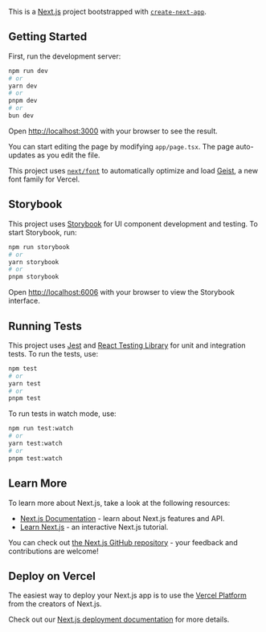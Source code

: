 This is a [Next.js](https://nextjs.org) project bootstrapped with [`create-next-app`](https://nextjs.org/docs/app/api-reference/cli/create-next-app).

## Getting Started

First, run the development server:

```bash
npm run dev
# or
yarn dev
# or
pnpm dev
# or
bun dev
```

Open [http://localhost:3000](http://localhost:3000) with your browser to see the result.

You can start editing the page by modifying `app/page.tsx`. The page auto-updates as you edit the file.

This project uses [`next/font`](https://nextjs.org/docs/app/building-your-application/optimizing/fonts) to automatically optimize and load [Geist](https://vercel.com/font), a new font family for Vercel.

## Storybook

This project uses [Storybook](https://storybook.js.org/) for UI component development and testing. To start Storybook, run:

```bash
npm run storybook
# or
yarn storybook
# or
pnpm storybook
```

Open [http://localhost:6006](http://localhost:6006) with your browser to view the Storybook interface.

## Running Tests

This project uses [Jest](https://jestjs.io/) and [React Testing Library](https://testing-library.com/docs/react-testing-library/intro) for unit and integration tests. To run the tests, use:

```bash
npm test
# or
yarn test
# or
pnpm test
```

To run tests in watch mode, use:

```bash
npm run test:watch
# or
yarn test:watch
# or
pnpm test:watch
```

## Learn More

To learn more about Next.js, take a look at the following resources:

- [Next.js Documentation](https://nextjs.org/docs) - learn about Next.js features and API.
- [Learn Next.js](https://nextjs.org/learn) - an interactive Next.js tutorial.

You can check out [the Next.js GitHub repository](https://github.com/vercel/next.js) - your feedback and contributions are welcome!

## Deploy on Vercel

The easiest way to deploy your Next.js app is to use the [Vercel Platform](https://vercel.com/new?utm_medium=default-template&filter=next.js&utm_source=create-next-app&utm_campaign=create-next-app-readme) from the creators of Next.js.

Check out our [Next.js deployment documentation](https://nextjs.org/docs/app/building-your-application/deploying) for more details.
